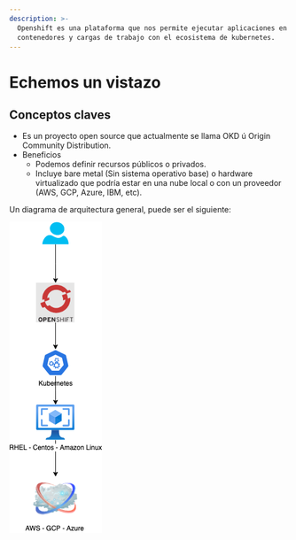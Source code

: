 ```yaml
---
description: >-
  Openshift es una plataforma que nos permite ejecutar aplicaciones en
  contenedores y cargas de trabajo con el ecosistema de kubernetes.
---
```


# Echemos un vistazo

## Conceptos claves

* Es un proyecto open source que actualmente se llama OKD ú Origin Community Distribution.
* Beneficios
  * Podemos definir recursos públicos o privados.
  * Incluye bare metal \(Sin sistema operativo base\) o hardware virtualizado que podría estar en una nube local o con un proveedor \(AWS, GCP, Azure, IBM, etc\).

Un diagrama de arquitectura general, puede ser el siguiente:

![](../.gitbook/assets/overall-architecture.png)

